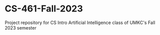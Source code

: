 # CS-461-Fall-2023
Project repository for CS Intro Artificial Intelligence class of UMKC's Fall 2023 semester
